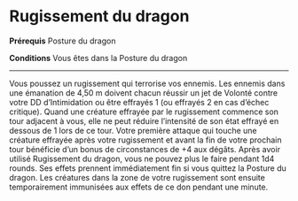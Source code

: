 # Rugissement du dragon

<p><strong>Prérequis</strong> Posture du dragon</p>
<p><strong>Conditions</strong> Vous êtes dans la Posture du dragon</p>
<hr>
<p>Vous poussez un rugissement qui terrorise vos ennemis. Les ennemis dans une émanation de 4,50 m doivent chacun réussir un jet de Volonté contre votre DD d’Intimidation ou être effrayés 1 (ou effrayés 2 en cas d’échec critique). Quand une créature effrayée par le rugissement commence son tour adjacent à vous, elle ne peut réduire l’intensité de son état effrayé en dessous de 1 lors de ce tour. Votre première attaque qui touche une créature effrayée après votre rugissement et avant la fin de votre prochain tour bénéficie d’un bonus de circonstances de +4 aux dégâts. Après avoir utilisé Rugissement du dragon, vous ne pouvez plus le faire pendant 1d4 rounds. Ses effets prennent immédiatement fin si vous quittez la Posture du dragon. Les créatures dans la zone de votre rugissement sont ensuite temporairement immunisées aux effets de ce don pendant une minute.</p>